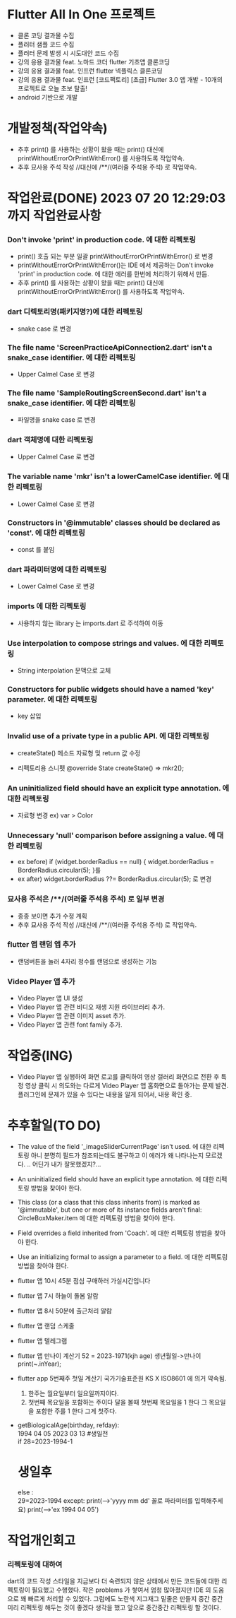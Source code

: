 # Flutter All In One 프로젝트
- 클론 코딩 결과물 수집
- 플러터 샘플 코드 수집
- 플러터 문제 발생 시 시도대안 코드 수집
- 강의 응용 결과물 feat. 노마드 코더 flutter 기초앱 클론코딩 
- 강의 응용 결과물 feat. 인프런 flutter 넥플릭스 클론코딩 
- 강의 응용 결과물 feat. 인프런 [코드팩토리] [초급] Flutter 3.0 앱 개발 - 10개의 프로젝트로 오늘 초보 탈출! 
- android 기반으로 개발


# 개발정책(작업약속)
- 추후 print() 를 사용하는 상황이 왔을 때는 print() 대신에 printWithoutErrorOrPrintWithError() 를 사용하도록 작업약속.
- 추후 묘사용 주석 작성 //대신에 /**/(여러줄 주석용 주석) 로 작업약속.



# 작업완료(DONE) 2023 07 20 12:29:03 까지 작업완료사항
###  Don't invoke 'print' in production code. 에 대한 리펙토링 
- print() 호출 되는 부분 일괄 printWithoutErrorOrPrintWithError() 로 변경
- printWithoutErrorOrPrintWithError()는 IDE 에서 제공하는 Don't invoke 'print' in production code. 에 대한 에러를 한번에 처리하기 위해서 만듬.
- 추후 print() 를 사용하는 상황이 왔을 때는 print() 대신에 printWithoutErrorOrPrintWithError() 를 사용하도록 작업약속.

###  dart 디렉토리명(패키지명?)에 대한 리펙토링 
- snake case 로 변경

###  The file name 'ScreenPracticeApiConnection2.dart' isn't a snake_case identifier. 에 대한 리펙토링 
- Upper Calmel Case 로 변경

###  The file name 'SampleRoutingScreenSecond.dart' isn't a snake_case identifier. 에 대한 리펙토링 
- 파일명을 snake case 로 변경

###  dart 객체명에 대한 리펙토링 
- Upper Calmel Case 로 변경

###  The variable name 'mkr' isn't a lowerCamelCase identifier. 에 대한 리펙토링 
- Lower Calmel Case 로 변경

###  Constructors in '@immutable' classes should be declared as 'const'. 에 대한 리펙토링 
- const 를 붙임

###  dart 파라미터명에 대한 리펙토링 
- Lower Calmel Case 로 변경

###  imports 에 대한 리펙토링 
- 사용하지 않는 library 는 imports.dart 로 주석하여 이동

###  Use interpolation to compose strings and values. 에 대한 리펙토링 
- String interpolation 문맥으로 교체

###  Constructors for public widgets should have a named 'key' parameter. 에 대한 리펙토링 
- key 삽입

###  Invalid use of a private type in a public API. 에 대한 리펙토링 
- createState() 메소드 자료형 및 return 값 수정

- 리펙토리용 스니펫
    @override
    State<mkr> createState() =>  mkr2();

###  An uninitialized field should have an explicit type annotation. 에 대한 리펙토링 
- 자료형 변경 ex) var > Color

###  Unnecessary 'null' comparison before assigning a value. 에 대한 리펙토링 
- ex before) if (widget.borderRadius == null) {
  widget.borderRadius = BorderRadius.circular(5);
  }를
- ex after) widget.borderRadius ??= BorderRadius.circular(5); 로 변경 

###  묘사용 주석은 /**/(여러줄 주석용 주석) 로 일부 변경 
- 종종 보이면 추가 수정 계획
- 추후 묘사용 주석 작성 //대신에 /**/(여러줄 주석용 주석) 로 작업약속.

### flutter 앱 랜덤 앱 추가
- 랜덤버튼을 눌러 4자리 정수를 랜덤으로 생성하는 기능

### Video Player 앱 추가
- Video Player 앱 UI 생성
- Video Player 앱 관련 비디오 재생 지원 라이브러리 추가.
- Video Player 앱 관련 이미지 asset 추가.
- Video Player 앱 관련 font family 추가.


# 작업중(ING)
- Video Player 앱 실행하여 화면 로고를 클릭하여 영상 갤러리 화면으로 전환 후 특정 영상 클릭 시 의도와는 다르게 Video Player 앱 홈화면으로 돌아가는 문제 발견.
플러그인에 문제가 있을 수 있다는 내용을 알게 되어서, 내용 확인 중.





# 추후할일(TO DO)
- The value of the field '_imageSliderCurrentPage' isn't used. 에 대한 리펙토링
아니 분명히 필드가 참조되는데도 불구하고 이 에러가 왜 나타나는지 모르겠다. .. 어딘가 내가 잘못했겠지?...

- An uninitialized field should have an explicit type annotation. 에 대한 리펙토링
    방법을 찾아야 한다.
    
- This class (or a class that this class inherits from) is marked as '@immutable', but one or more of its instance fields aren't final: CircleBoxMaker.item  에 대한 리펙토링
    방법을 찾아야 한다.

- Field overrides a field inherited from 'Coach'.  에 대한 리펙토링
  방법을 찾아야 한다.

- Use an initializing formal to assign a parameter to a field. 에 대한 리펙토링
  방법을 찾아야 한다.


- flutter 앱 10시 45분 점심 구매하러 가실시간입니다
- flutter 앱 7시 하늘이 돌봄 알람
- flutter 앱 8시 50분에 출근처리 알람
- flutter 앱 랜덤 스케줄
- flutter 앱 텔레그램
- flutter 앱 만나이 계산기
  52 = 2023-1971(kjh age)
  생년월일->만나이
  print(~.inYear);

- flutter app 5번째주 첫일 계산기
  국가기술표준원 KS X ISO8601 에 의거 약속됨.
  1. 한주는 월요일부터 일요일까지이다.
  2. 첫번째 목요일을 포함하는 주이다 
    달을 볼때 첫번째 목요일을 1 한다
    그 목요일을 포함한 주를 1 한다
    그게 첫주다.

- getBiologicalAge(birthday, refday):			
  1994 04 05		2023 03 13
  #생일전		
  if
    28=2023-1994-1
  # 생일후
  else :  
    29=2023-1994    except:
    print(-->'yyyy mm dd' 꼴로 파라미터를 입력해주세요)
    print(-->'ex 1994 04 05')

 
    
# 작업개인회고
### 리펙토링에 대하여
  dart의 코드 작성 스타일을 지금보다 더 숙련되지 않은 상태에서 만든 코드들에 대한 리펙토링이 필요했고 수행했다.
  작은 problems 가 쌓여서 엄청 많아졌지만 IDE 의 도움으로 꽤 빠르게 처리할 수 있었다.
  그럼에도 노란색 지그재그 밑줄은 만들지 중간 중간 미리 리펙토링 해두는 것이 좋겠다 생각을 했고 앞으로 중간중간 리펙토링 할 것이다.
  